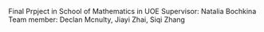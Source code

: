 Final Prpject in School of Mathematics in UOE 
Supervisor:  Natalia Bochkina
Team member: Declan Mcnulty, Jiayi Zhai, Siqi Zhang 
